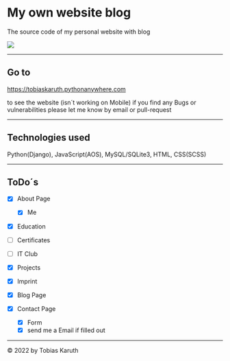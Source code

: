 # My own website blog
The source code of my personal website with blog

<img sice="10%" src="https://github.com/TKAMING/Tobias-Karuth-website_blog/blob/main/static/media/my-website-home.png">

---

## Go to

  https://tobiaskaruth.pythonanywhere.com
  
to see the website (isn´t working on Mobile)
if you find any Bugs or vulnerabilities please let me know by email or pull-request

---

## Technologies used
Python(Django), JavaScript(AOS), MySQL/SQLite3, HTML, CSS(SCSS)

---

## ToDo´s

- [x] About Page
  - [x] Me
- [x]  Education
- [ ]  Certificates
- [ ]  IT Club
- [x]  Projects
- [x]  Imprint
  
- [x] Blog Page
- [x] Contact Page
  - [x] Form
  - [x] send me a Email if filled out
  
---
  
  <!-- copyright -->
© 2022 by Tobias Karuth
